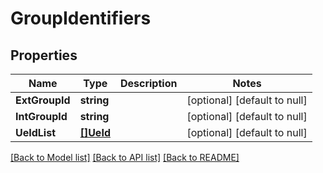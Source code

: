 # GroupIdentifiers

## Properties
Name | Type | Description | Notes
------------ | ------------- | ------------- | -------------
**ExtGroupId** | **string** |  | [optional] [default to null]
**IntGroupId** | **string** |  | [optional] [default to null]
**UeIdList** | [**[]UeId**](UeId.md) |  | [optional] [default to null]

[[Back to Model list]](../README.md#documentation-for-models) [[Back to API list]](../README.md#documentation-for-api-endpoints) [[Back to README]](../README.md)

